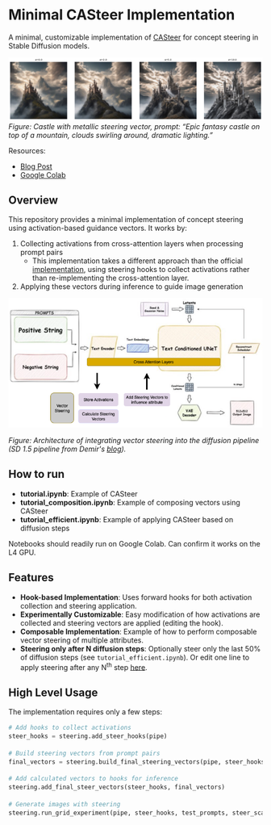 # Minimal CASteer Implementation

A minimal, customizable implementation of [CASteer](https://arxiv.org/abs/2503.09630) for concept steering in Stable Diffusion models.

![Figure 1: Castle with metallic steering](results/metal_experiments/plots_output/gen_08_comparison.png)
*Figure: Castle with metallic steering vector, prompt: “Epic fantasy castle on top of a mountain, clouds swirling around, dramatic lighting.”*

Resources:
* [Blog Post](https://sidhantls.github.io/cross-attention-steering)
* [Google Colab](https://drive.google.com/file/d/1bRNl1sU0iF9nyxEsDbJxXwB5-S9mnm3I/view?usp=sharing)


## Overview
This repository provides a minimal implementation of concept steering using activation-based guidance vectors. It works by:

1. Collecting activations from cross-attention layers when processing prompt pairs 
    - This implementation takes a different approach than the official [implementation](https://github.com/Atmyre/CASteer), using steering hooks to collect activations rather than re-implementing the cross-attention layer.
2. Applying these vectors during inference to guide image generation

![Figure: Architecture of integrating vector steering into the diffusion pipeline (SD 1.5 pipeline from Demir's [blog](https://towardsdatascience.com/the-arrival-of-sdxl-1-0-4e739d5cc6c7/)).](results/architecture.png) 
  
  
*Figure: Architecture of integrating vector steering into the diffusion pipeline (SD 1.5 pipeline from Demir's [blog](https://towardsdatascience.com/the-arrival-of-sdxl-1-0-4e739d5cc6c7/)).*

## How to run
- **tutorial.ipynb**: Example of CASteer
- **tutorial_composition.ipynb**: Example of composing vectors using CASteer
- **tutorial_efficient.ipynb**: Example of applying CASteer based on diffusion steps

Notebooks should readily run on Google Colab. Can confirm it works on the L4 GPU. 

## Features
- **Hook-based Implementation**: Uses forward hooks for both activation collection and steering application.
- **Experimentally Customizable**: Easy modification of how activations are collected and steering vectors are applied (editing the hook).
- **Composable Implementation**: Example of how to perform composable vector steering of multiple attributes.
- **Steering only after N diffusion steps**: Optionally steer only the last 50% of diffusion steps (see `tutorial_efficient.ipynb`). Or edit one line to apply steering after any N<sup>th</sup> step [here](https://github.com/sidhantls/minimal-casteer/blob/4f54844859f0993139b7a3907ae9e1a3825e7c1f/steering.py#L59).


## High Level Usage
The implementation requires only a few steps:

```python
# Add hooks to collect activations
steer_hooks = steering.add_steer_hooks(pipe)

# Build steering vectors from prompt pairs
final_vectors = steering.build_final_steering_vectors(pipe, steer_hooks, prompts)

# Add calculated vectors to hooks for inference
steering.add_final_steer_vectors(steer_hooks, final_vectors)

# Generate images with steering
steering.run_grid_experiment(pipe, steer_hooks, test_prompts, steer_scale_list=[0.0, 5.0, 10.0])
```
